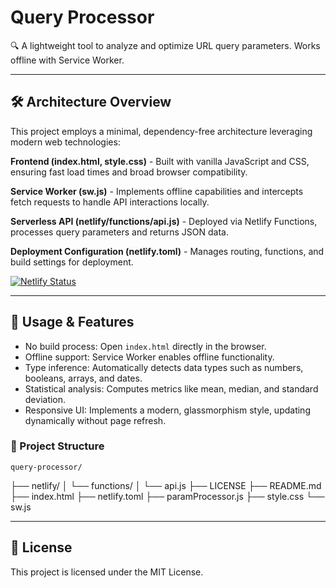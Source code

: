 # Query Processor

🔍 A lightweight tool to analyze and optimize URL query parameters. 
Works offline with Service Worker.

---

## 🛠️ Architecture Overview

This project employs a minimal, dependency-free architecture leveraging modern web technologies:

**Frontend (index.html, style.css)** - Built with vanilla JavaScript and CSS, ensuring fast load times and broad browser compatibility.

**Service Worker (sw.js)** - Implements offline capabilities and intercepts fetch requests to handle API interactions locally.

**Serverless API (netlify/functions/api.js)** - Deployed via Netlify Functions, processes query parameters and returns JSON data.

**Deployment Configuration (netlify.toml)** - Manages routing, functions, and build settings for deployment.

[![Netlify Status](https://api.netlify.com/api/v1/badges/092716c0-84f9-4dcf-98aa-abc5968942f3/deploy-status)](https://app.netlify.com/projects/query-processor/deploys)

---

## 📄 Usage & Features

- No build process: Open `index.html` directly in the browser.
- Offline support: Service Worker enables offline functionality.
- Type inference: Automatically detects data types such as numbers, booleans, arrays, and dates.
- Statistical analysis: Computes metrics like mean, median, and standard deviation.
- Responsive UI: Implements a modern, glassmorphism style, updating dynamically without page refresh.

### 📁 Project Structure

    query-processor/
├── netlify/
│   └── functions/
│       └── api.js
├── LICENSE
├── README.md
├── index.html
├── netlify.toml
├── paramProcessor.js
├── style.css
└── sw.js

---

## 📝 License

This project is licensed under the MIT License.
